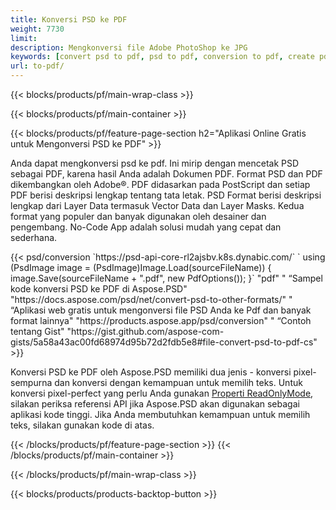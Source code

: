 ```yaml
---
title: Konversi PSD ke PDF
weight: 7730
limit: 
description: Mengkonversi file Adobe PhotoShop ke JPG
keywords: [convert psd to pdf, psd to pdf, conversion to pdf, create pdf from psd, print psd as pdf]
url: to-pdf/
---
```


{{< blocks/products/pf/main-wrap-class >}}

{{< blocks/products/pf/main-container >}}

{{< blocks/products/pf/feature-page-section h2="Aplikasi Online Gratis untuk Mengonversi PSD ke PDF" >}}
<p>Anda dapat mengkonversi psd ke pdf. Ini mirip dengan mencetak PSD sebagai PDF, karena hasil Anda adalah Dokumen PDF. Format PSD dan PDF dikembangkan oleh Adobe®. PDF didasarkan pada PostScript dan setiap PDF berisi deskripsi lengkap tentang tata letak. PSD Format berisi deskripsi lengkap dari Layer Data termasuk Vector Data dan Layer Masks. Kedua format yang populer dan banyak digunakan oleh desainer dan pengembang. No-Code App adalah solusi mudah yang cepat dan sederhana.</p>
{{< psd/conversion `https://psd-api-core-rl2ajsbv.k8s.dynabic.com/` 
`    using (PsdImage image = (PsdImage)Image.Load(sourceFileName))
    {
        image.Save(sourceFileName + ".pdf", new PdfOptions());
    }` 
	"pdf" "
“Sampel kode konversi PSD ke PDF di Aspose.PSD"  "https://docs.aspose.com/psd/net/convert-psd-to-other-formats/" "
“Aplikasi web gratis untuk mengonversi file PSD Anda ke Pdf dan banyak format lainnya" "https://products.aspose.app/psd/conversion" "
“Contoh tentang Gist" "https://gist.github.com/aspose-com-gists/5a58a43ac00fd68974d95b72d2fdb5e8#file-convert-psd-to-pdf-cs" >}}
<p>Konversi PSD ke PDF oleh Aspose.PSD memiliki dua jenis - konversi pixel-sempurna dan konversi dengan kemampuan untuk memilih teks. Untuk konversi pixel-perfect yang perlu Anda gunakan <a href="https://reference.aspose.com/psd/net/aspose.psd.imageloadoptions/psdloadoptions/readonlymode/">Properti ReadOnlyMode</a>, silakan periksa referensi API jika Aspose.PSD akan digunakan sebagai aplikasi kode tinggi. Jika Anda membutuhkan kemampuan untuk memilih teks, silakan gunakan kode di atas.</p>
{{< /blocks/products/pf/feature-page-section >}}
{{< /blocks/products/pf/main-container >}}


{{< /blocks/products/pf/main-wrap-class >}}

{{< blocks/products/products-backtop-button >}}
